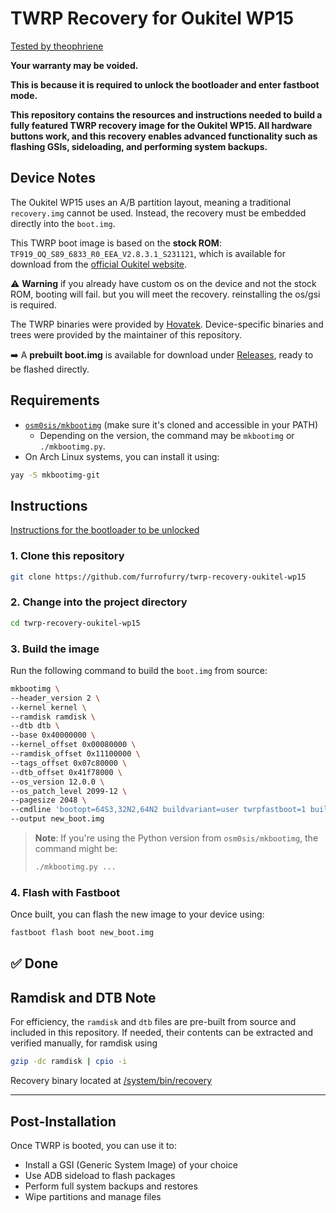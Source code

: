 # TWRP Recovery for Oukitel WP15
[Tested by theophriene](https://github.com/theophriene)

**Your warranty may be voided.**

**This is because it is required to unlock the bootloader and enter fastboot mode.**

**This repository contains the resources and instructions needed to build a fully featured TWRP recovery image for the Oukitel WP15. All hardware buttons work, and this recovery enables advanced functionality such as flashing GSIs, sideloading, and performing system backups.**

## Device Notes

The Oukitel WP15 uses an A/B partition layout, meaning a traditional `recovery.img` cannot be used. Instead, the recovery must be embedded directly into the `boot.img`. 

This TWRP boot image is based on the **stock ROM**: `TF919_OQ_S89_6833_R0_EEA_V2.8.3.1_S231121`, which is available for download from the [official Oukitel website](https://oukitel.com/).

⚠️ **Warning** if you already have custom os on the device and not the stock ROM, booting will fail. but you will meet the recovery. reinstalling the os/gsi is required. 

The TWRP binaries were provided by [Hovatek](https://www.hovatek.com/). Device-specific binaries and trees were provided by the maintainer of this repository.

➡️ A **prebuilt boot.img** is available for download under [Releases](https://github.com/furrofurry/twrp-recovery-oukitel-wp15/releases/tag/boot.img), ready to be flashed directly.

## Requirements

- [`osm0sis/mkbootimg`](https://github.com/osm0sis/mkbootimg) (make sure it's cloned and accessible in your PATH)
  - Depending on the version, the command may be `mkbootimg` or `./mkbootimg.py`.
- On Arch Linux systems, you can install it using:

```bash
yay -S mkbootimg-git
```

## Instructions
[Instructions for the bootloader to be unlocked](https://xdaforums.com/t/oukitel-wp15.4402253/post-86465361)


### 1. Clone this repository

```bash
git clone https://github.com/furrofurry/twrp-recovery-oukitel-wp15
```

### 2. Change into the project directory

```bash
cd twrp-recovery-oukitel-wp15
```

### 3. Build the image

Run the following command to build the `boot.img` from source:

```bash
mkbootimg \
--header_version 2 \
--kernel kernel \
--ramdisk ramdisk \
--dtb dtb \
--base 0x40000000 \
--kernel_offset 0x00080000 \
--ramdisk_offset 0x11100000 \
--tags_offset 0x07c80000 \
--dtb_offset 0x41f78000 \
--os_version 12.0.0 \
--os_patch_level 2099-12 \
--pagesize 2048 \
--cmdline 'bootopt=64S3,32N2,64N2 buildvariant=user twrpfastboot=1 buildvariant=eng' \
--output new_boot.img
```

> **Note**: If you're using the Python version from `osm0sis/mkbootimg`, the command might be:
>
> ```bash
> ./mkbootimg.py ...
> ```

### 4. Flash with Fastboot

Once built, you can flash the new image to your device using:

```bash
fastboot flash boot new_boot.img
```
✅ Done
---

## Ramdisk and DTB Note

For efficiency, the `ramdisk` and `dtb` files are pre-built from source and included in this repository. If needed, their contents can be extracted and verified manually, for ramdisk using 
``` bash
gzip -dc ramdisk | cpio -i
```
Recovery binary located at [/system/bin/recovery](https://github.com/furrofurry/twrp-recovery-oukitel-wp15/blob/main/system/bin/recovery)

---

## Post-Installation

Once TWRP is booted, you can use it to:

- Install a GSI (Generic System Image) of your choice
- Use ADB sideload to flash packages
- Perform full system backups and restores
- Wipe partitions and manage files
